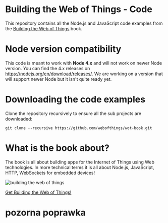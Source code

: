 # Building the Web of Things - Code
This repository contains all the Node.js and JavaScript code examples from the [Building the Web of Things](http://book.webofthings.io) book.

# Node version compatibility
This code is meant to work with **Node 4.x** and will not work on newer Node version. You can find the 4.x releases on https://nodejs.org/en/download/releases/. We are working on a version that will support newer Node but it isn't quite ready yet.

# Downloading the code examples

Clone the repository recursively to ensure all the sub projects are downloaded:

`git clone --recursive https://github.com/webofthings/wot-book.git`

# What is the book about?
The book is all about building apps for the Internet of Things using Web technologies. 
In more technical terms it is all about Node.js, JavaScript, HTTP, WebSockets for embedded devices!

![building the web of things](https://raw.githubusercontent.com/webofthings/webofthings.js/master/docs/building-the-web-of-things.png)
 
 [Get Building the Web of Things!](http://book.webofthings.io)
# pozorna poprawka